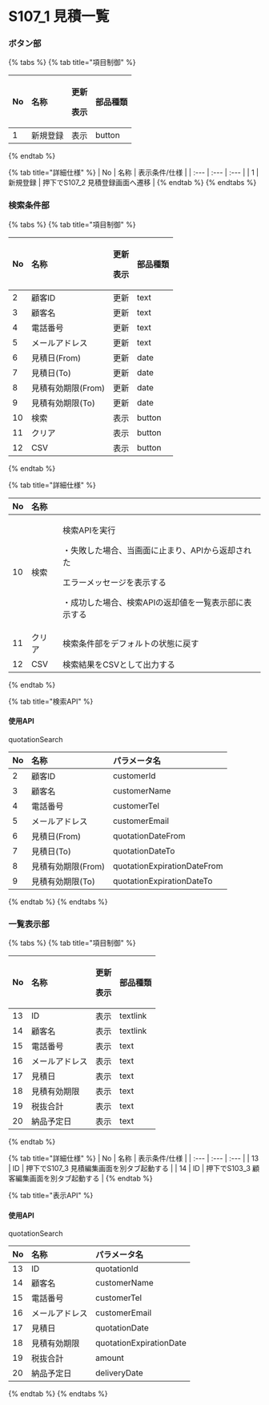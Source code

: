 # S107\_1 見積一覧

### ボタン部

{% tabs %}
{% tab title="項目制御" %}
<table>
  <thead>
    <tr>
      <th style="text-align:left">No</th>
      <th style="text-align:left">&#x540D;&#x79F0;</th>
      <th style="text-align:left">
        <p>&#x66F4;&#x65B0;</p>
        <p>&#x8868;&#x793A;</p>
      </th>
      <th style="text-align:left">&#x90E8;&#x54C1;&#x7A2E;&#x985E;</th>
    </tr>
  </thead>
  <tbody>
    <tr>
      <td style="text-align:left">1</td>
      <td style="text-align:left">&#x65B0;&#x898F;&#x767B;&#x9332;</td>
      <td style="text-align:left">&#x8868;&#x793A;</td>
      <td style="text-align:left">button</td>
    </tr>
  </tbody>
</table>
{% endtab %}

{% tab title="詳細仕様" %}
| No | 名称 | 表示条件/仕様 |
| :--- | :--- | :--- |
| 1 | 新規登録 | 押下でS107\_2 見積登録画面へ遷移 |
{% endtab %}
{% endtabs %}

### 検索条件部

{% tabs %}
{% tab title="項目制御" %}
<table>
  <thead>
    <tr>
      <th style="text-align:left">No</th>
      <th style="text-align:left">&#x540D;&#x79F0;</th>
      <th style="text-align:left">
        <p>&#x66F4;&#x65B0;</p>
        <p>&#x8868;&#x793A;</p>
      </th>
      <th style="text-align:left">&#x90E8;&#x54C1;&#x7A2E;&#x985E;</th>
    </tr>
  </thead>
  <tbody>
    <tr>
      <td style="text-align:left">2</td>
      <td style="text-align:left">&#x9867;&#x5BA2;ID</td>
      <td style="text-align:left">&#x66F4;&#x65B0;</td>
      <td style="text-align:left">text</td>
    </tr>
    <tr>
      <td style="text-align:left">3</td>
      <td style="text-align:left">&#x9867;&#x5BA2;&#x540D;</td>
      <td style="text-align:left">&#x66F4;&#x65B0;</td>
      <td style="text-align:left">text</td>
    </tr>
    <tr>
      <td style="text-align:left">4</td>
      <td style="text-align:left">&#x96FB;&#x8A71;&#x756A;&#x53F7;</td>
      <td style="text-align:left">&#x66F4;&#x65B0;</td>
      <td style="text-align:left">text</td>
    </tr>
    <tr>
      <td style="text-align:left">5</td>
      <td style="text-align:left">&#x30E1;&#x30FC;&#x30EB;&#x30A2;&#x30C9;&#x30EC;&#x30B9;</td>
      <td style="text-align:left">&#x66F4;&#x65B0;</td>
      <td style="text-align:left">text</td>
    </tr>
    <tr>
      <td style="text-align:left">6</td>
      <td style="text-align:left">&#x898B;&#x7A4D;&#x65E5;(From)</td>
      <td style="text-align:left">&#x66F4;&#x65B0;</td>
      <td style="text-align:left">date</td>
    </tr>
    <tr>
      <td style="text-align:left">7</td>
      <td style="text-align:left">&#x898B;&#x7A4D;&#x65E5;(To)</td>
      <td style="text-align:left">&#x66F4;&#x65B0;</td>
      <td style="text-align:left">date</td>
    </tr>
    <tr>
      <td style="text-align:left">8</td>
      <td style="text-align:left">&#x898B;&#x7A4D;&#x6709;&#x52B9;&#x671F;&#x9650;(From)</td>
      <td style="text-align:left">&#x66F4;&#x65B0;</td>
      <td style="text-align:left">date</td>
    </tr>
    <tr>
      <td style="text-align:left">9</td>
      <td style="text-align:left">&#x898B;&#x7A4D;&#x6709;&#x52B9;&#x671F;&#x9650;(To)</td>
      <td style="text-align:left">&#x66F4;&#x65B0;</td>
      <td style="text-align:left">date</td>
    </tr>
    <tr>
      <td style="text-align:left">10</td>
      <td style="text-align:left">&#x691C;&#x7D22;</td>
      <td style="text-align:left">&#x8868;&#x793A;</td>
      <td style="text-align:left">button</td>
    </tr>
    <tr>
      <td style="text-align:left">11</td>
      <td style="text-align:left">&#x30AF;&#x30EA;&#x30A2;</td>
      <td style="text-align:left">&#x8868;&#x793A;</td>
      <td style="text-align:left">button</td>
    </tr>
    <tr>
      <td style="text-align:left">12</td>
      <td style="text-align:left">CSV</td>
      <td style="text-align:left">&#x8868;&#x793A;</td>
      <td style="text-align:left">button</td>
    </tr>
  </tbody>
</table>
{% endtab %}

{% tab title="詳細仕様" %}
<table>
  <thead>
    <tr>
      <th style="text-align:left">No</th>
      <th style="text-align:left">&#x540D;&#x79F0;</th>
      <th style="text-align:left"></th>
    </tr>
  </thead>
  <tbody>
    <tr>
      <td style="text-align:left">10</td>
      <td style="text-align:left">&#x691C;&#x7D22;</td>
      <td style="text-align:left">
        <p>&#x691C;&#x7D22;API&#x3092;&#x5B9F;&#x884C;</p>
        <p>&#x30FB;&#x5931;&#x6557;&#x3057;&#x305F;&#x5834;&#x5408;&#x3001;&#x5F53;&#x753B;&#x9762;&#x306B;&#x6B62;&#x307E;&#x308A;&#x3001;API&#x304B;&#x3089;&#x8FD4;&#x5374;&#x3055;&#x308C;&#x305F;</p>
        <p>&#x30A8;&#x30E9;&#x30FC;&#x30E1;&#x30C3;&#x30BB;&#x30FC;&#x30B8;&#x3092;&#x8868;&#x793A;&#x3059;&#x308B;</p>
        <p>&#x30FB;&#x6210;&#x529F;&#x3057;&#x305F;&#x5834;&#x5408;&#x3001;&#x691C;&#x7D22;API&#x306E;&#x8FD4;&#x5374;&#x5024;&#x3092;&#x4E00;&#x89A7;&#x8868;&#x793A;&#x90E8;&#x306B;&#x8868;&#x793A;&#x3059;&#x308B;</p>
      </td>
    </tr>
    <tr>
      <td style="text-align:left">11</td>
      <td style="text-align:left">&#x30AF;&#x30EA;&#x30A2;</td>
      <td style="text-align:left">&#x691C;&#x7D22;&#x6761;&#x4EF6;&#x90E8;&#x3092;&#x30C7;&#x30D5;&#x30A9;&#x30EB;&#x30C8;&#x306E;&#x72B6;&#x614B;&#x306B;&#x623B;&#x3059;</td>
    </tr>
    <tr>
      <td style="text-align:left">12</td>
      <td style="text-align:left">CSV</td>
      <td style="text-align:left">&#x691C;&#x7D22;&#x7D50;&#x679C;&#x3092;CSV&#x3068;&#x3057;&#x3066;&#x51FA;&#x529B;&#x3059;&#x308B;</td>
    </tr>
  </tbody>
</table>
{% endtab %}

{% tab title="検索API" %}
#### 使用API

quotationSearch

| No | 名称 | パラメータ名 |
| :--- | :--- | :--- |
| 2 | 顧客ID | customerId |
| 3 | 顧客名 | customerName |
| 4 | 電話番号 | customerTel |
| 5 | メールアドレス | customerEmail |
| 6 | 見積日\(From\) | quotationDateFrom |
| 7 | 見積日\(To\) | quotationDateTo |
| 8 | 見積有効期限\(From\) | quotationExpirationDateFrom |
| 9 | 見積有効期限\(To\) | quotationExpirationDateTo |
{% endtab %}
{% endtabs %}

### 一覧表示部

{% tabs %}
{% tab title="項目制御" %}
<table>
  <thead>
    <tr>
      <th style="text-align:left">No</th>
      <th style="text-align:left">&#x540D;&#x79F0;</th>
      <th style="text-align:left">
        <p>&#x66F4;&#x65B0;</p>
        <p>&#x8868;&#x793A;</p>
      </th>
      <th style="text-align:left">&#x90E8;&#x54C1;&#x7A2E;&#x985E;</th>
    </tr>
  </thead>
  <tbody>
    <tr>
      <td style="text-align:left">13</td>
      <td style="text-align:left">ID</td>
      <td style="text-align:left">&#x8868;&#x793A;</td>
      <td style="text-align:left">textlink</td>
    </tr>
    <tr>
      <td style="text-align:left">14</td>
      <td style="text-align:left">&#x9867;&#x5BA2;&#x540D;</td>
      <td style="text-align:left">&#x8868;&#x793A;</td>
      <td style="text-align:left">textlink</td>
    </tr>
    <tr>
      <td style="text-align:left">15</td>
      <td style="text-align:left">&#x96FB;&#x8A71;&#x756A;&#x53F7;</td>
      <td style="text-align:left">&#x8868;&#x793A;</td>
      <td style="text-align:left">text</td>
    </tr>
    <tr>
      <td style="text-align:left">16</td>
      <td style="text-align:left">&#x30E1;&#x30FC;&#x30EB;&#x30A2;&#x30C9;&#x30EC;&#x30B9;</td>
      <td style="text-align:left">&#x8868;&#x793A;</td>
      <td style="text-align:left">text</td>
    </tr>
    <tr>
      <td style="text-align:left">17</td>
      <td style="text-align:left">&#x898B;&#x7A4D;&#x65E5;</td>
      <td style="text-align:left">&#x8868;&#x793A;</td>
      <td style="text-align:left">text</td>
    </tr>
    <tr>
      <td style="text-align:left">18</td>
      <td style="text-align:left">&#x898B;&#x7A4D;&#x6709;&#x52B9;&#x671F;&#x9650;</td>
      <td style="text-align:left">&#x8868;&#x793A;</td>
      <td style="text-align:left">text</td>
    </tr>
    <tr>
      <td style="text-align:left">19</td>
      <td style="text-align:left">&#x7A0E;&#x629C;&#x5408;&#x8A08;</td>
      <td style="text-align:left">&#x8868;&#x793A;</td>
      <td style="text-align:left">text</td>
    </tr>
    <tr>
      <td style="text-align:left">20</td>
      <td style="text-align:left">&#x7D0D;&#x54C1;&#x4E88;&#x5B9A;&#x65E5;</td>
      <td style="text-align:left">&#x8868;&#x793A;</td>
      <td style="text-align:left">text</td>
    </tr>
  </tbody>
</table>
{% endtab %}

{% tab title="詳細仕様" %}
| No | 名称 | 表示条件/仕様 |
| :--- | :--- | :--- |
| 13 | ID | 押下でS107\_3 見積編集画面を別タブ起動する |
| 14 | ID | 押下でS103\_3 顧客編集画面を別タブ起動する |
{% endtab %}

{% tab title="表示API" %}
#### 使用API

quotationSearch

| No | 名称 | パラメータ名 |
| :--- | :--- | :--- |
| 13 | ID | quotationId |
| 14 | 顧客名 | customerName |
| 15 | 電話番号 | customerTel |
| 16 | メールアドレス | customerEmail |
| 17 | 見積日 | quotationDate |
| 18 | 見積有効期限 | quotationExpirationDate |
| 19 | 税抜合計 | amount |
| 20 | 納品予定日 | deliveryDate |
{% endtab %}
{% endtabs %}

